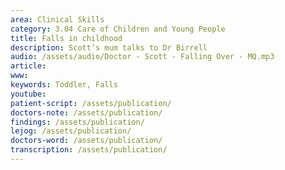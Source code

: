 ```yaml
---
area: Clinical Skills
category: 3.04 Care of Children and Young People
title: Falls in childhood
description: Scott’s mum talks to Dr Birrell
audio: /assets/audio/Doctor - Scott - Falling Over - MQ.mp3
article: 
www: 
keywords: Toddler, Falls
youtube:
patient-script: /assets/publication/
doctors-note: /assets/publication/
findings: /assets/publication/
lejog: /assets/publication/
doctors-word: /assets/publication/
transcription: /assets/publication/
--- 
```

